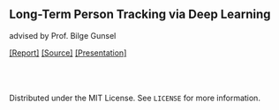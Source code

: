 ## Long-Term Person Tracking via Deep Learning  
advised by Prof. Bilge Gunsel

[[Report]](./src/thesis.pdf)  [[Source]](src)  [[Presentation]](https://docs.google.com/presentation/d/1EnadzqFzShOq8ujjTynSySzIdKORNUls/edit?usp=sharing&ouid=101177906929714420080&rtpof=true&sd=true)

<br><br><br>
Distributed under the MIT License. See `LICENSE` for more information.
